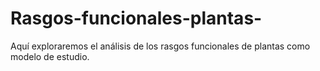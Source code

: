 # Rasgos-funcionales-plantas-
Aquí exploraremos el análisis de los rasgos funcionales de plantas como modelo de estudio. 
